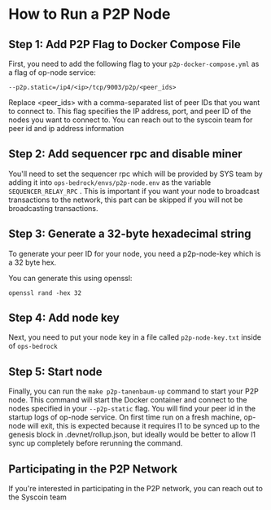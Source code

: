 # How to Run a P2P Node

## Step 1: Add P2P Flag to Docker Compose File

First, you need to add the following flag to your `p2p-docker-compose.yml` as a flag of op-node service:

``
--p2p.static=/ip4/<ip>/tcp/9003/p2p/<peer_ids>
``


Replace <peer_ids> with a comma-separated list of peer IDs that you want to connect to. This flag specifies the
IP address, port, and peer ID of the nodes you want to connect to. You can reach out to the syscoin team for peer id
and ip address information


## Step 2: Add sequencer rpc and disable miner
You'll need to set the sequencer rpc which will be provided by SYS team by adding it into `ops-bedrock/envs/p2p-node.env`
as the variable `SEQUENCER_RELAY_RPC` . This is important if you want your node to broadcast transactions to the network,
this part can be skipped if you will not be broadcasting transactions.


## Step 3: Generate a 32-byte hexadecimal string

To generate your peer ID for your node, you need a p2p-node-key which is a 32 byte hex.

You can generate this using openssl:

```
openssl rand -hex 32
```

## Step 4: Add node key

Next, you need to put your node key in a file called `p2p-node-key.txt` inside of `ops-bedrock`

## Step 5: Start node

Finally, you can run the `make p2p-tanenbaum-up` command to start your P2P node. This command will start the Docker
container and connect to the nodes specified in your `--p2p-static` flag. You will find your peer id in the startup
logs of op-node service. On first time run on a fresh machine, op-node will exit, this is expected because it requires
l1 to be synced up to the genesis block in .devnet/rollup.json, but ideally would be better to allow l1 sync up completely
before rerunning the command.

## Participating in the P2P Network

If you're interested in participating in the P2P network, you can reach out to the Syscoin team

